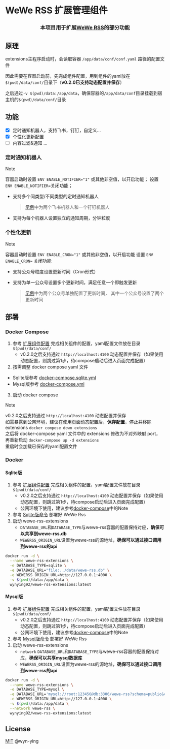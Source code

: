 # WeWe RSS 扩展管理组件

<h3 align="center">本项目用于扩展<a href="https://github.com/cooderl/wewe-rss">WeWe RSS</a>的部分功能

## 原理

extensions主程序启动时，会读取容器 `/app/data/conf/conf.yaml` 路径的配置文件

因此需要在容器启动前，先完成组件配置，用到组件的yaml放在`$(pwd)/data/conf/`目录下（**v0.2.0已支持动态配置并保存**）

之后通过`-v $(pwd)/data:/app/data`，确保容器的`/app/data/conf`目录挂载到宿主机的`$(pwd)/data/conf/`目录

## 功能

- [x] 定时通知机器人，支持飞书，钉钉，自定义...
- [x] 个性化更新配置
- [ ] 内容过滤&通知
  ...

### 定时通知机器人

> [!NOTE]
> 容器启动时设置 `ENV ENABLE_NOTIFIER="1"` 或其他非空值，以开启功能；
> 设置 `ENV ENABLE_NOTIFIER=`关闭功能；

- 支持多个同类型/不同类型的定时通知机器人
  > [示例](https://github.com/wyn-ying/wewe-rss-extensions/blob/main/conf_example.yaml)中为两个飞书机器人和一个钉钉机器人

- 支持为每个机器人设置独立的通知周期，分钟粒度

### 个性化更新

> [!NOTE]
> 容器启动时设置 `ENV ENABLE_CRON="1"` 或其他非空值，以开启功能
> 设置 `ENV ENABLE_CRON=` 关闭功能

- 支持公众号粒度设置更新时间（Cron形式）

- 支持为单一公众号设置多个更新时间，满足任意一个即触发更新
  > [示例](https://github.com/wyn-ying/wewe-rss-extensions/blob/main/conf_example.yaml)中为两个公众号单独配置了更新时间，
  > 其中一个公众号设置了两个更新时间

## 部署

### Docker Compose

1. 参考 [扩展组件配置](https://github.com/wyn-ying/wewe-rss-extensions/blob/main/docs/configuration.md) 完成相关组件的配置，yaml配置文件放在目录 `$(pwd)/data/conf/`
   - v0.2.0之后支持通过 `http://localhost:4100` 动态配置并保存（如果使用动态配置，则跳过第1步，待compose启动后进入页面完成配置）
2. 按需调整 docker compose yaml 文件
- Sqlite版参考 [docker-compose.sqlite.yml](https://github.com/wyn-ying/wewe-rss-extensions/blob/main/docker-compose.sqlite.yml)
- Mysql版参考 [docker-compose.yml](https://github.com/wyn-ying/wewe-rss-extensions/blob/main/docker-compose.yml)
3. 启动 docker compose

> [!NOTE]
> v0.2.0之后支持通过 `http://localhost:4100` 动态配置并保存
> <br>如需暴露到公网环境，建议在使用页面动态配置后，**保存配置**，停止并移除 extensions `docker compose down extensions`
> <br>之后将 docker-compose yaml 文件中的 extensions 修改为不对外映射 port，再重新启动 `docker-compose up -d extensions`
> <br>重启时会加载已保存的yaml配置文件

### Docker

#### Sqlite版

1. 参考 [扩展组件配置](https://github.com/wyn-ying/wewe-rss-extensions/blob/main/docs/configuration.md) 完成相关组件的配置，yaml配置文件放在目录 `$(pwd)/data/conf/`
   - v0.2.0之后支持通过 `http://localhost:4100` 动态配置并保存（如果使用动态配置，则跳过第1步，待compose启动后进入页面完成配置）
   - 公网环境下使用，建议参考[docker-compose](https://github.com/wyn-ying/wewe-rss-extensions#docker-compose)中的Note
2. 参考 [Sqlite版命令](https://github.com/cooderl/wewe-rss#sqlite) 部署好 WeWe Rss
3. 启动 wewe-rss-extensions
   - `DATABASE_URL`和`DATABASE_TYPE`与wewe-rss容器的配置保持对应，**确保可以共享到wewe-rss.db**
   - `WEWERSS_ORIGIN_URL`设置为wewe-rss的源地址，**确保可以通过接口调用到wewe-rss的api**

```sh
docker run -d \
  --name wewe-rss-extensions \
  -e DATABASE_TYPE=sqlite \
  -e DATABASE_URL="file:../data/wewe-rss.db" \
  -e WEWERSS_ORIGIN_URL=http://127.0.0.1:4000 \
  -v $(pwd)/data:/app/data \
  wynying92/wewe-rss-extensions:latest
```

#### Mysql版

1. 参考 [扩展组件配置](https://github.com/wyn-ying/wewe-rss-extensions/blob/main/docs/configuration.md) 完成相关组件的配置，yaml配置文件放在目录 `$(pwd)/data/conf/`
   - v0.2.0之后支持通过 `http://localhost:4100` 动态配置并保存（如果使用动态配置，则跳过第1步，待compose启动后进入页面完成配置）
   - 公网环境下使用，建议参考[docker-compose](https://github.com/wyn-ying/wewe-rss-extensions#docker-compose)中的Note
2. 参考 [Mysql版命令](https://github.com/cooderl/wewe-rss#mysql) 部署好 WeWe Rss
3. 启动 wewe-rss-extensions
   - `network` `DATABASE_URL`和`DATABASE_TYPE`与wewe-rss容器的配置保持对应，**确保可以共享mysql数据库**
   - `WEWERSS_ORIGIN_URL`设置为wewe-rss的源地址，**确保可以通过接口调用到wewe-rss的api**

```sh
docker run -d \
  --name wewe-rss-extensions \
  -e DATABASE_TYPE=mysql \
  -e DATABASE_URL='mysql://root:123456@db:3306/wewe-rss?schema=public&connect_timeout=30&pool_timeout=30&socket_timeout=30' \
  -e WEWERSS_ORIGIN_URL=http://127.0.0.1:4000 \
  -v $(pwd)/data:/app/data \
  --network wewe-rss \
  wynying92/wewe-rss-extensions:latest
```

## License

[MIT](https://raw.githubusercontent.com/wyn-ying/wewe-rss-extensions/main/LICENSE) @wyn-ying
